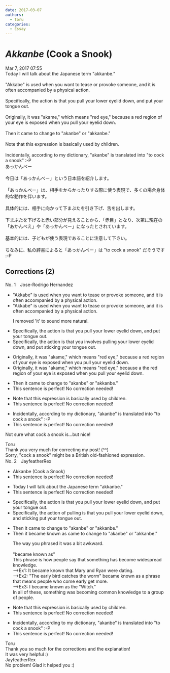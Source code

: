 ```yaml
---
date: 2017-03-07
authors:
  - toru
categories:
  - Essay
---
```


<h1 id="subject_show"><strong><em>Akkanbe</strong></em> (Cook a Snook)</h1>
<div class="date">Mar 7, 2017 07:55</div>
<div id="post"><div id="body_show_ori">
Today I will talk about the Japanese term "akkanbe."<br/><br/>"Akkabe" is used when you want to tease or provoke someone, and it is often accompanied by a physical action.<br/><br/>Specifically, the action is that you pull your lower eyelid down, and put your tongue out.<br/><br/>Originally, it was "akame," which means "red eye," because a red region of your eye is exposed when you pull your eyelid down.<br/><br/>Then it came to change to "akanbe" or "akkanbe."<br/><br/>Note that this expression is basically used by children.<br/><br/>Incidentally, according to my dictionary, "akanbe" is translated into "to cock a snook" :-P
</div></div>

<!-- more -->

<div id="post_ja"><div id="body_show_mo">
あっかんべー<br/><br/>今日は「あっかんべー」という日本語を紹介します。<br/><br/>「あっかんべー」は、相手をからかったりする際に使う表現で、多くの場合身体的な動作を伴います。<br/><br/>具体的には、相手に向かって下まぶたを引き下げ、舌を出します。<br/><br/>下まぶたを下げると赤い部分が見えることから、「赤目」となり、次第に現在の「あかんべえ」や「あっかんべー」になったとされています。<br/><br/>基本的には、子どもが使う表現であることに注意して下さい。<br/><br/>ちなみに、私の辞書によると「あっかんべー」は "to cock a snook" だそうです :-P
</div></div>

## Corrections (2)
<div id="block"><div class="first_name"> No. 1　<span class="just_name">Jose-Rodrigo Hernandez</span></div><div id="block2">
<ul class="correction_field">
<li class="incorrect">"Akkabe" is used when you want to tease or provoke someone, and it is often accompanied by a physical action.</li>
<li class="corrected correct">
"Akkabe" is used when you want to tease or provoke someone, and <span class="sline">it</span> is often accompanied by a physical action.
<p class="correction_comment">I removed 'it' to sound more natural.</p>
</li>
</ul>
<ul class="correction_field">
<li class="incorrect">Specifically, the action is that you pull your lower eyelid down, and put your tongue out.</li>
<li class="corrected correct">
Specifically, the action <span class="sline">is that you</span> <span class="f_red">involves </span>pull<span class="f_red">ing</span> your <span class="sline">lower</span> eyelid down, and <span class="sline">put</span> <span class="f_red">sticking</span> your tongue out.
</li>
</ul>
<ul class="correction_field">
<li class="incorrect">Originally, it was "akame," which means "red eye," because a red region of your eye is exposed when you pull your eyelid down.</li>
<li class="corrected correct">
Originally, it was "akame," which means "red eye," because <span class="sline">a</span> <span class="f_red">the</span> red region of your eye is exposed when you pull your eyelid down.
</li>
</ul>
<ul class="correction_field">
<li class="incorrect">Then it came to change to "akanbe" or "akkanbe."</li>
<li class="corrected perfect">This sentence is perfect! No correction needed!</li>
</ul>
<ul class="correction_field">
<li class="incorrect">Note that this expression is basically used by children.</li>
<li class="corrected perfect">This sentence is perfect! No correction needed!</li>
</ul>
<ul class="correction_field">
<li class="incorrect">Incidentally, according to my dictionary, "akanbe" is translated into "to cock a snook" :-P</li>
<li class="corrected perfect">This sentence is perfect! No correction needed!</li>
</ul>
<p class="comment_small">
 Not sure what cock a snook is...but nice!
</p>

</div><div class="name"><span class="just_name">Toru</span><br>
Thank you very much for correcting my post! (^^)<br/>Sorry, "cock a snook" might be a British old-fashioned expression.
</div>
</div>
<div id="block"><div class="first_name"> No. 2　<span class="just_name">JayfeatherRex</span></div><div id="block2">
<ul class="correction_field">
<li class="incorrect">Akkanbe (Cook a Snook)</li>
<li class="corrected perfect">This sentence is perfect! No correction needed!</li>
</ul>
<ul class="correction_field">
<li class="incorrect">Today I will talk about the Japanese term "akkanbe."</li>
<li class="corrected perfect">This sentence is perfect! No correction needed!</li>
</ul>
<ul class="correction_field">
<li class="incorrect">Specifically, the action is that you pull your lower eyelid down, and put your tongue out.</li>
<li class="corrected correct">
Specifically, the action <span class="f_red">of pulling </span><span class="sline">is that you</span> <span class="sline">pull </span>your lower eyelid down, and <span class="f_red">sticking </span><span class="sline">put</span> your tongue out.
</li>
</ul>
<ul class="correction_field">
<li class="incorrect">Then it came to change to "akanbe" or "akkanbe."</li>
<li class="corrected correct">
Then it <span class="f_red">became known as </span><span class="sline">came to change to</span> "akanbe" or "akkanbe."
<p class="correction_comment">The way you phrased it was a bit awkward.<br/><br/>"became known as"<br/>This phrase is how people say that something has become widespread knowledge.<br/>--&gt;Ex1: It became known that Mary and Ryan were dating.<br/>--&gt;Ex2: "The early bird catches the worm" became known as a phrase that means people who come early get more.<br/>--&gt;Ex3: I became known as the "Witch."<br/>In all of these, something was becoming common knowledge to a group of people.</p>
</li>
</ul>
<ul class="correction_field">
<li class="incorrect">Note that this expression is basically used by children.</li>
<li class="corrected perfect">This sentence is perfect! No correction needed!</li>
</ul>
<ul class="correction_field">
<li class="incorrect">Incidentally, according to my dictionary, "akanbe" is translated into "to cock a snook" :-P</li>
<li class="corrected perfect">This sentence is perfect! No correction needed!</li>
</ul>
</div><div class="name"><span class="just_name">Toru</span><br>
Thank you so much for the corrections and the explanation!<br/>It was very helpful :)
</div>
<div class="name"><span class="just_name">JayfeatherRex</span><br>
No problem!  Glad it helped you :)
</div>
</div>
